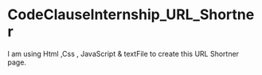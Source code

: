 # CodeClauseInternship_URL_Shortner
I am using Html ,Css , JavaScript &amp; textFile to create this URL Shortner page.
